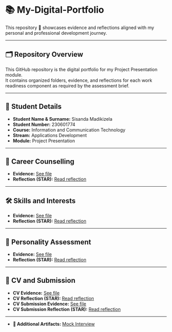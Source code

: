# 📚 My-Digital-Portfolio

This repository 📁 showcases evidence and reflections aligned with my personal and professional development journey.

---

## 🗂️ Repository Overview

This GitHub repository is the digital portfolio for my Project Presentation module.  
It contains organized folders, evidence, and reflections for each work readiness component as required by the assessment brief.

---

## 👤 Student Details

- **Student Name & Surname:** Sisanda Madikizela
- **Student Number:** 230601774
- **Course:** Information and Communication Technology
- **Stream:** Applications Development
- **Module:** Project Presentation

---

## 🧭 Career Counselling

- **Evidence:** [See file](career-counselling/evidence.png)
- **Reflection (STAR):** [Read reflection](career-counselling/reflection.md)

---

## 🛠️ Skills and Interests

- **Evidence:** [See file](skills-interests/evidence2.png)
- **Reflection (STAR):** [Read reflection](skills-interests/reflection.md)

---

## 🧬 Personality Assessment

- **Evidence:** [See file](personality-assessment/evidence3.png)
- **Reflection (STAR):** [Read reflection](personality-assessment/reflection.md)

---

## 📄 CV and Submission

- **CV Evidence:** [See file](cv/my-cv.pdf)
- **CV Reflection (STAR):** [Read reflection](cv/reflection.md)
- **CV Submission Evidence:** [See file](cv/evidence4.png)
- **CV Submission Reflection (STAR):** [Read reflection](cv/reflection.md)

---

- **🎥 Additional Artifacts:** [Mock Interview](Watch-Video)
